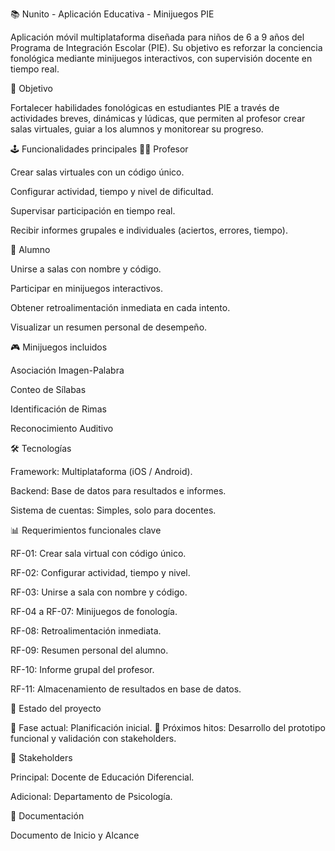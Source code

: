 📚 Nunito - Aplicación Educativa - Minijuegos PIE

Aplicación móvil multiplataforma diseñada para niños de 6 a 9 años del Programa de Integración Escolar (PIE). Su objetivo es reforzar la conciencia fonológica mediante minijuegos interactivos, con supervisión docente en tiempo real.

🎯 Objetivo

Fortalecer habilidades fonológicas en estudiantes PIE a través de actividades breves, dinámicas y lúdicas, que permiten al profesor crear salas virtuales, guiar a los alumnos y monitorear su progreso.

🕹️ Funcionalidades principales
👩‍🏫 Profesor

Crear salas virtuales con un código único.

Configurar actividad, tiempo y nivel de dificultad.

Supervisar participación en tiempo real.

Recibir informes grupales e individuales (aciertos, errores, tiempo).

👦 Alumno

Unirse a salas con nombre y código.

Participar en minijuegos interactivos.

Obtener retroalimentación inmediata en cada intento.

Visualizar un resumen personal de desempeño.

🎮 Minijuegos incluidos

Asociación Imagen-Palabra

Conteo de Sílabas

Identificación de Rimas

Reconocimiento Auditivo

🛠️ Tecnologías

Framework: Multiplataforma (iOS / Android).

Backend: Base de datos para resultados e informes.

Sistema de cuentas: Simples, solo para docentes.

📊 Requerimientos funcionales clave

RF-01: Crear sala virtual con código único.

RF-02: Configurar actividad, tiempo y nivel.

RF-03: Unirse a sala con nombre y código.

RF-04 a RF-07: Minijuegos de fonología.

RF-08: Retroalimentación inmediata.

RF-09: Resumen personal del alumno.

RF-10: Informe grupal del profesor.

RF-11: Almacenamiento de resultados en base de datos.

🚧 Estado del proyecto

🔹 Fase actual: Planificación inicial.
🔹 Próximos hitos: Desarrollo del prototipo funcional y validación con stakeholders.

👥 Stakeholders

Principal: Docente de Educación Diferencial.

Adicional: Departamento de Psicología.

📖 Documentación

Documento de Inicio y Alcance
